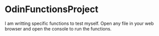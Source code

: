 # OdinFunctionsProject

I am writting specific functions to test myself. Open any file in your web browser and open the console to run the functions. 
